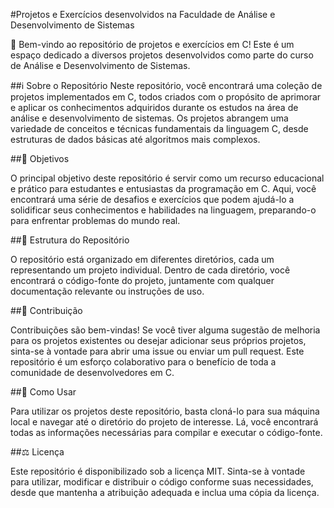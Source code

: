 #Projetos e Exercícios desenvolvidos na Faculdade de Análise e Desenvolvimento de Sistemas


🚀 Bem-vindo ao repositório de projetos e exercícios em C! Este é um espaço dedicado a diversos projetos desenvolvidos como parte do curso de Análise e Desenvolvimento de Sistemas.

##ℹ️ Sobre o Repositório
Neste repositório, você encontrará uma coleção de projetos implementados em C, todos criados com o propósito de aprimorar e aplicar os conhecimentos adquiridos durante os estudos na área de análise e desenvolvimento de sistemas. Os projetos abrangem uma variedade de conceitos e técnicas fundamentais da linguagem C, desde estruturas de dados básicas até algoritmos mais complexos.

##🎯 Objetivos

O principal objetivo deste repositório é servir como um recurso educacional e prático para estudantes e entusiastas da programação em C. Aqui, você encontrará uma série de desafios e exercícios que podem ajudá-lo a solidificar seus conhecimentos e habilidades na linguagem, preparando-o para enfrentar problemas do mundo real.

##📁 Estrutura do Repositório

O repositório está organizado em diferentes diretórios, cada um representando um projeto individual. Dentro de cada diretório, você encontrará o código-fonte do projeto, juntamente com qualquer documentação relevante ou instruções de uso.

##🤝 Contribuição

Contribuições são bem-vindas! Se você tiver alguma sugestão de melhoria para os projetos existentes ou desejar adicionar seus próprios projetos, sinta-se à vontade para abrir uma issue ou enviar um pull request. Este repositório é um esforço colaborativo para o benefício de toda a comunidade de desenvolvedores em C.

##🔧 Como Usar

Para utilizar os projetos deste repositório, basta cloná-lo para sua máquina local e navegar até o diretório do projeto de interesse. Lá, você encontrará todas as informações necessárias para compilar e executar o código-fonte.

##⚖️ Licença

Este repositório é disponibilizado sob a licença MIT. Sinta-se à vontade para utilizar, modificar e distribuir o código conforme suas necessidades, desde que mantenha a atribuição adequada e inclua uma cópia da licença.
